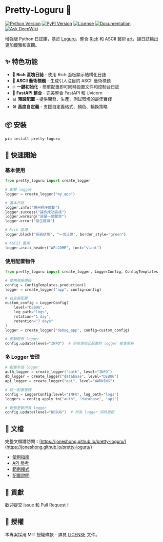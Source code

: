 # Pretty-Loguru 🎨

[![Python Version](https://img.shields.io/badge/python-3.8+-blue.svg)](https://www.python.org/downloads/)
[![PyPI Version](https://img.shields.io/pypi/v/pretty-loguru.svg)](https://pypi.org/project/pretty-loguru/)
[![License](https://img.shields.io/badge/license-MIT-green.svg)](LICENSE)
[![Documentation](https://img.shields.io/badge/docs-latest-brightgreen)](https://joneshong.github.io/pretty-loguru/)
[![Ask DeepWiki](https://deepwiki.com/badge.svg)](https://github.com/JonesHong/pretty-loguru)

增強版 Python 日誌庫，基於 [Loguru](https://github.com/Delgan/loguru)，整合 [Rich](https://github.com/Textualize/rich) 和 ASCII 藝術 [art](https://github.com/sepandhaghighi/art)，讓日誌輸出更加優雅和直觀。

## ✨ 特色功能

- 🎨 **Rich 區塊日誌** - 使用 Rich 面板顯示結構化日誌
- 🎯 **ASCII 藝術標題** - 生成引人注目的 ASCII 藝術標題
- 🔥 **一鍵初始化** - 簡單配置即可同時設置文件和控制台日誌
- 🚀 **FastAPI 整合** - 完美整合 FastAPI 和 Uvicorn
- 📊 **預設配置** - 提供開發、生產、測試環境的最佳實踐
- 🛠️ **高度自定義** - 支援自定義格式、顏色、輪換策略

## 📦 安裝

```bash
pip install pretty-loguru
```

## 🚀 快速開始

### 基本使用

```python
from pretty_loguru import create_logger

# 創建 logger
logger = create_logger("my_app")

# 基本日誌
logger.info("應用程序啟動")
logger.success("操作成功完成")
logger.warning("這是一個警告")
logger.error("發生錯誤")

# Rich 區塊
logger.block("系統狀態", "一切正常", border_style="green")

# ASCII 藝術
logger.ascii_header("WELCOME", font="slant")
```

### 使用配置物件

```python
from pretty_loguru import create_logger, LoggerConfig, ConfigTemplates

# 使用預設模板
config = ConfigTemplates.production()
logger = create_logger("app", config=config)

# 自定義配置
custom_config = LoggerConfig(
    level="DEBUG",
    log_path="logs",
    rotation="1 day",
    retention="7 days"
)
logger = create_logger("debug_app", config=custom_config)

# 更新現有 logger
config.update(level="INFO")  # 所有使用此配置的 logger 都會更新
```

### 多 Logger 管理

```python
# 創建多個 logger
auth_logger = create_logger("auth", level="INFO")
db_logger = create_logger("database", level="DEBUG")
api_logger = create_logger("api", level="WARNING")

# 統一配置管理
config = LoggerConfig(level="INFO", log_path="logs")
loggers = config.apply_to("auth", "database", "api")

# 動態更新所有 logger
config.update(level="DEBUG")  # 所有 logger 同時更新
```

## 📖 文檔

完整文檔請訪問：[https://joneshong.github.io/pretty-loguru/](https://joneshong.github.io/pretty-loguru/)

- [使用指南](docs/guide/index.md)
- [API 參考](docs/api/index.md)
- [範例程式](examples/README.md)
- [配置說明](docs/guide/custom-config.md)


## 🤝 貢獻

歡迎提交 Issue 和 Pull Request！

## 📄 授權

本專案採用 MIT 授權條款 - 詳見 [LICENSE](LICENSE) 文件。